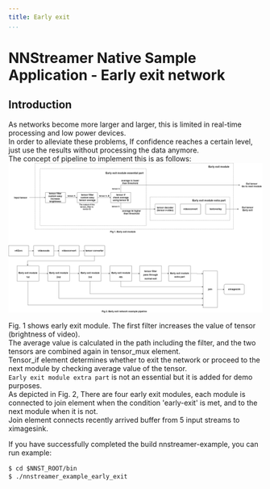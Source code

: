 ```yaml
---
title: Early exit
...
```


# NNStreamer Native Sample Application - Early exit network
## Introduction
As networks become more larger and larger, this is limited in real-time processing and low power devices.  
In order to alleviate these problems, If confidence reaches a certain level, just use the results without processing the data anymore.  
The concept of pipeline to implement this is as follows:  
![pipeline-img](./early_exit.png)  

Fig. 1 shows early exit module. The first filter increases the value of tensor (brightness of video).  
The average value is calculated in the path including the filter, and the two tensors are combined again in tensor_mux element.  
Tensor_if element determines whether to exit the network or proceed to the next module by checking average value of the tensor.  
`Early exit module extra part` is not an essential but it is added for demo purposes.  
As depicted in Fig. 2, There are four early exit modules, each module is connected to join element when the condition 'early-exit' is met, and to the next module when it is not.  
Join element connects recently arrived buffer from 5 input streams to ximagesink.  

If you have successfully completed the build nnstreamer-example, you can run example:  
```
$ cd $NNST_ROOT/bin
$ ./nnstreamer_example_early_exit
```
